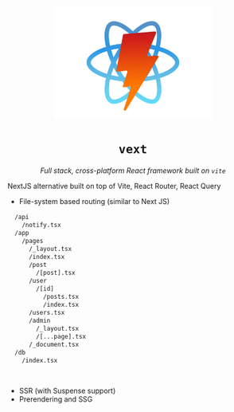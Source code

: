 <p align="center">
  <img src="/logo.svg" width="320" /><h1  align="center"><code margin="0">vext</code></h1><p align="center"><i>Full stack, cross-platform React framework built on <code>vite</code></i></p>
</p>

NextJS alternative built on top of Vite, React Router, React Query

* File-system based routing (similar to Next JS)

```
  /api
    /notify.tsx
  /app
    /pages
      /_layout.tsx
      /index.tsx
      /post
        /[post].tsx
      /user
        /[id]
          /posts.tsx
          /index.tsx
      /users.tsx
      /admin
        /_layout.tsx
        /[...page].tsx
      /_document.tsx
  /db
    /index.tsx
```

```typescript



```
* SSR (with Suspense support)
* Prerendering and SSG
